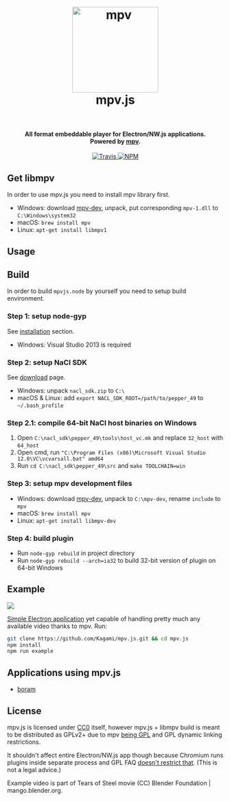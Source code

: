 <h1 align="center">
  <br>
  <a href="https://mpv.io/">
    <img src="https://i.imgur.com/qQFg0aI.png" alt="mpv" width="200">
  </a>
  <br>mpv.js<br><br>
</h1>

<h4 align="center">
  All format embeddable player for Electron/NW.js applications.
  <br>
  Powered by <a href="https://mpv.io/">mpv</a>.
</h4>

<p align="center">
  <a href="http://travis-ci.org/Kagami/mpv.js">
    <img src="https://img.shields.io/travis/Kagami/mpv.js.svg" alt="Travis">
  </a>
  <a href="https://npmjs.org/package/mpv.js">
    <img src="https://img.shields.io/npm/v/mpv.js.svg" alt="NPM">
  </a>
</p>

## Get libmpv

In order to use mpv.js you need to install mpv library first.

* Windows: download [mpv-dev](https://mpv.srsfckn.biz/mpv-dev-latest.7z), unpack, put corresponding `mpv-1.dll` to `C:\Windows\system32`
* macOS: `brew install mpv`
* Linux: `apt-get install libmpv1`

## Usage

## Build

In order to build `mpvjs.node` by yourself you need to setup build environment.

### Step 1: setup node-gyp

See [installation](https://github.com/nodejs/node-gyp#installation) section.

* Windows: Visual Studio 2013 is required

### Step 2: setup NaCl SDK

See [download](https://developer.chrome.com/native-client/sdk/download) page.

* Windows: unpack `nacl_sdk.zip` to `C:\`
* macOS & Linux: add `export NACL_SDK_ROOT=/path/to/pepper_49` to `~/.bash_profile`

### Step 2.1: compile 64-bit NaCl host binaries on Windows

1. Open `C:\nacl_sdk\pepper_49\tools\host_vc.mk` and replace `32_host` with `64_host`
2. Open cmd, run `"C:\Program Files (x86)\Microsoft Visual Studio 12.0\VC\vcvarsall.bat" amd64`
3. Run `cd C:\nacl_sdk\pepper_49\src` and `make TOOLCHAIN=win`

### Step 3: setup mpv development files

* Windows: download [mpv-dev](https://mpv.srsfckn.biz/mpv-dev-latest.7z), unpack to `C:\mpv-dev`, rename `include` to `mpv`
* macOS: `brew install mpv`
* Linux: `apt-get install libmpv-dev`

### Step 4: build plugin

* Run `node-gyp rebuild` in project directory
* Run `node-gyp rebuild --arch=ia32` to build 32-bit version of plugin on 64-bit Windows

## Example

![](https://i.imgur.com/tLFkATs.png)

[Simple Electron application](example) yet capable of handling pretty much any available video thanks to mpv. Run:

```bash
git clone https://github.com/Kagami/mpv.js.git && cd mpv.js
npm install
npm run example
```

## Applications using mpv.js

* [boram](https://github.com/Kagami/boram)

## License

mpv.js is licensed under [CC0](COPYING) itself, however mpv.js + libmpv build is meant to be distributed as GPLv2+ due to mpv [being GPL](https://github.com/mpv-player/mpv/blob/master/LICENSE) and GPL dynamic linking restrictions.

It shouldn't affect entire Electron/NW.js app though because Chromium runs plugins inside separate process and GPL FAQ [doesn't restrict that](https://www.gnu.org/licenses/gpl-faq.html#NFUseGPLPlugins). (This is not a legal advice.)

Example video is part of Tears of Steel movie (CC) Blender Foundation | mango.blender.org.
